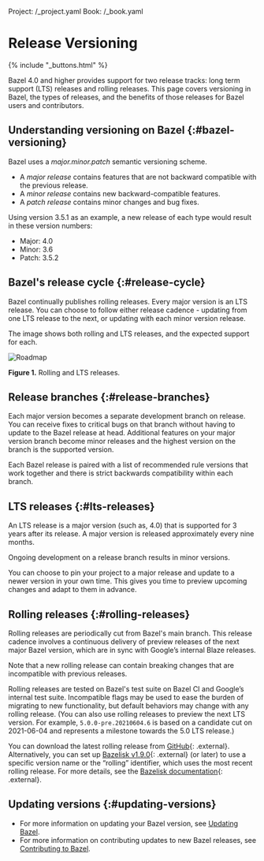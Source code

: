 Project: /_project.yaml
Book: /_book.yaml

# Release Versioning

{% include "_buttons.html" %}

Bazel 4.0 and higher provides support for two release tracks: long term support
(LTS) releases and rolling releases. This page covers versioning in Bazel, the
types of releases, and the benefits of those releases for Bazel users and
contributors.

## Understanding versioning on Bazel {:#bazel-versioning}

Bazel uses a _major.minor.patch_ semantic versioning scheme.

* A _major release_ contains features that are not backward compatible with the
  previous release.
* A _minor release_ contains new backward-compatible features.
* A _patch release_ contains minor changes and bug fixes.

Using version 3.5.1 as an example, a new release of each type would result in
these version numbers:

* Major: 4.0
* Minor: 3.6
* Patch: 3.5.2

## Bazel's release cycle {:#release-cycle}

Bazel continually publishes rolling releases. Every major version is an LTS
release. You can choose to follow either release cadence - updating from one
LTS release to the next, or updating with each minor version release.

The image shows both rolling and LTS releases, and the expected support for
each.

![Roadmap](/docs/images/roadmap.png "Roadmap")

**Figure 1.** Rolling and LTS releases.

## Release branches {:#release-branches}

Each major version becomes a separate development branch on release. You can
receive fixes to critical bugs on that branch without having to update to the
Bazel release at head. Additional features on your major version branch become
minor releases and the highest version on the branch is the supported version.

Each Bazel release is paired with a list of recommended rule versions that work
together and there is strict backwards compatibility within each branch.

## LTS releases {:#lts-releases}

An LTS release is a major version (such as, 4.0) that is supported for 3 years
after its release.
A major version is released approximately every nine months.

Ongoing development on a release branch results in minor versions.

You can choose to pin your project to a major release and update to a newer
version in your own time. This gives you time to preview upcoming changes and
adapt to them in advance.

## Rolling releases {:#rolling-releases}

Rolling releases are periodically cut from Bazel's main branch.
This release cadence involves a continuous delivery of preview releases of the
next major Bazel version, which are in sync with Google’s internal Blaze
releases.

Note that a new rolling release can contain breaking changes that are
incompatible with previous releases.

Rolling releases are tested on Bazel's test suite on Bazel CI and
Google’s internal test suite. Incompatible flags may be
used to ease the burden of migrating to new functionality, but default behaviors
may change with any rolling release. (You can also use rolling releases to
preview the next LTS version. For example, `5.0.0-pre.20210604.6` is based on a
candidate cut on 2021-06-04 and represents a milestone towards the 5.0 LTS
release.)

You can download the latest rolling release from
[GitHub](https://github.com/bazelbuild/bazel/releases){: .external}.
Alternatively, you can set up
[Bazelisk v1.9.0](https://github.com/bazelbuild/bazelisk/releases/tag/v1.9.0){: .external}
(or later) to use a specific version name or the
“rolling” identifier, which uses the most recent rolling release. For more
details, see the
[Bazelisk documentation](https://github.com/bazelbuild/bazelisk#how-does-bazelisk-know-which-bazel-version-to-run){: .external}.

## Updating versions {:#updating-versions}

* For more information on updating your Bazel version, see
  [Updating Bazel](/install/bazelisk).
* For more information on contributing updates to new Bazel releases, see
  [Contributing to Bazel](/contribute).

